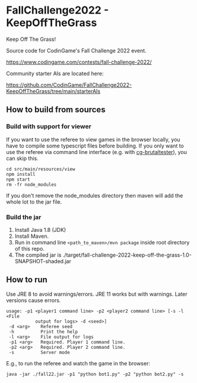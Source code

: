# FallChallenge2022 - KeepOffTheGrass

Keep Off The Grass!

Source code for CodinGame's Fall Challenge 2022 event.

https://www.codingame.com/contests/fall-challenge-2022/

Community starter AIs are located here:

https://github.com/CodinGame/FallChallenge2022-KeepOffTheGrass/tree/main/starterAIs

## How to build from sources

### Build with support for viewer

If you want to use the referee to view games in the browser locally, you have to compile some typescript files before building.
If you only want to use the referee via command line interface (e.g. with [cg-brutaltester](https://github.com/dreignier/cg-brutaltester)), you can skip this.

```
cd src/main/resources/view
npm install
npm start
rm -fr node_modules
```

If you don't remove the node_modules directory then maven will add the whole lot to the jar file.

### Build the jar

1. Install Java 1.8 (JDK)
2. Install Maven. 
3. Run in command line `<path_to_maven>/mvn package` inside root directory of this repo.
4. The compiled jar is ./target/fall-challenge-2022-keep-off-the-grass-1.0-SNAPSHOT-shaded.jar

## How to run
Use JRE 8 to avoid warnings/errors. JRE 11 works but with warnings. Later versions cause errors.

```
usage: -p1 <player1 command line> -p2 <player2 command line> [-s -l <File
           output for logs> -d <seed>]
 -d <arg>    Referee seed
 -h          Print the help
 -l <arg>    File output for logs
 -p1 <arg>   Required. Player 1 command line.
 -p2 <arg>   Required. Player 2 command line.
 -s          Server mode
```

E.g., to run the referee and watch the game in the browser:

```
java -jar ./fall22.jar -p1 "python bot1.py" -p2 "python bot2.py" -s
```
